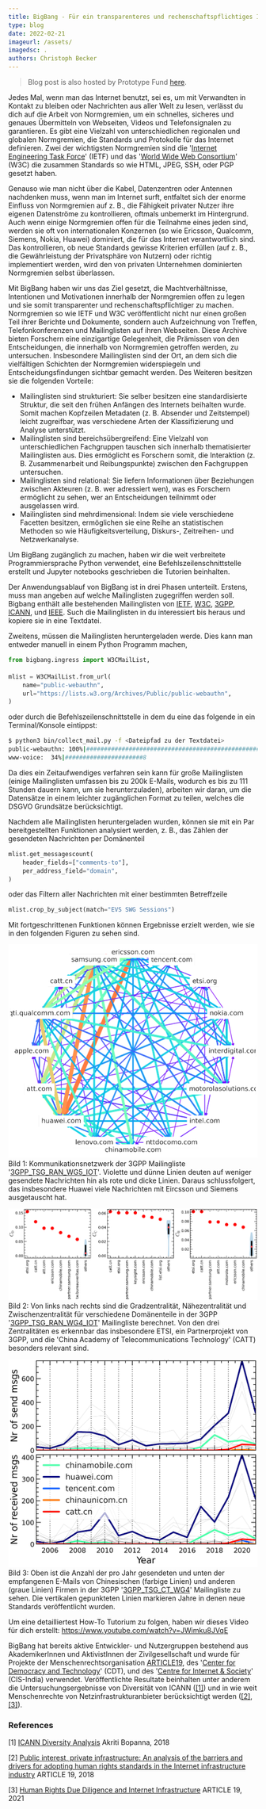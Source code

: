 ```yaml
---
title: BigBang - Für ein transparenteres und rechenschaftspflichtiges Internet
type: blog
date: 2022-02-21
imageurl: /assets/
imagedsc: .
authors: Christoph Becker
---
```


> Blog post is also hosted by Prototype Fund [here](https://demoweek.prototypefund.de/projects/03-bigbang.html).

Jedes Mal, wenn man das Internet benutzt, sei es, um mit Verwandten in Kontakt zu bleiben oder Nachrichten aus aller Welt zu lesen, verlässt du dich auf die Arbeit von Normgremien, um ein schnelles, sicheres und genaues Übermitteln von Webseiten, Videos und Telefonsignalen zu garantieren. Es gibt eine Vielzahl von unterschiedlichen regionalen und globalen Normgremien, die Standards und Protokolle für das Internet definieren. Zwei der wichtigsten Normgremien sind die '[Internet Engineering Task Force](https://www.ietf.org/)' (IETF) und das '[World Wide Web Consortium](https://www.w3.org/)' (W3C) die zusammen Standards so wie HTML, JPEG, SSH, oder PGP gesetzt haben.

Genauso wie man nicht über die Kabel, Datenzentren oder Antennen nachdenken muss, wenn man im Internet surft, entfaltet sich der enorme Einfluss von Normgremien auf z. B., die Fähigkeit privater Nutzer ihre eigenen Datenströme zu kontrollieren, oftmals unbemerkt im Hintergrund. Auch wenn einige Normgremien offen für die Teilnahme eines jeden sind, werden sie oft von internationalen Konzernen (so wie Ericsson, Qualcomm, Siemens, Nokia, Huawei) dominiert, die für das Internet verantwortlich sind. Das kontrollieren, ob neue Standards gewisse Kriterien erfüllen (auf z. B., die Gewährleistung der Privatsphäre von Nutzern) oder richtig implementiert werden, wird den von privaten Unternehmen dominierten Normgremien selbst überlassen.

Mit BigBang haben wir uns das Ziel gesetzt, die Machtverhältnisse, Intentionen und Motivationen innerhalb der Normgremien offen zu legen und sie somit transparenter und rechenschaftspflichtiger zu machen. Normgremien so wie IETF und W3C veröffentlicht nicht nur einen großen Teil ihrer Berichte und Dokumente, sondern auch Aufzeichnung von Treffen, Telefonkonferenzen und Mailinglisten auf ihren Webseiten. Diese Archive bieten Forschern eine einzigartige Gelegenheit, die Prämissen von den Entscheidungen, die innerhalb von Normgremien getroffen werden, zu untersuchen. Insbesondere Mailinglisten sind der Ort, an dem sich die vielfältigen Schichten der Normgremien widerspiegeln und Entscheidungsfindungen sichtbar gemacht werden. Des Weiteren besitzen sie die folgenden Vorteile:
- Mailinglisten sind strukturiert: Sie selber besitzen eine standardisierte Struktur, die seit den frühen Anfängen des Internets beihalten wurde. Somit machen Kopfzeilen Metadaten (z. B. Absender und Zeitstempel) leicht zugreifbar, was verschiedene Arten der Klassifizierung und Analyse unterstützt.
- Mailinglisten sind bereichsübergreifend: Eine Vielzahl von unterschiedlichen Fachgruppen tauschen sich innerhalb thematisierter Mailinglisten aus. Dies ermöglicht es Forschern somit, die Interaktion (z. B. Zusammenarbeit und Reibungspunkte) zwischen den Fachgruppen untersuchen.
- Mailinglisten sind relational: Sie liefern Informationen über Beziehungen zwischen Akteuren (z. B. wer adressiert wen), was es Forschern ermöglicht zu sehen, wer an Entscheidungen teilnimmt oder ausgelassen wird.
- Mailinglisten sind mehrdimensional: Indem sie viele verschiedene Facetten besitzen, ermöglichen sie eine Reihe an statistischen Methoden so wie Häufigkeitsverteilung, Diskurs-, Zeitreihen- und Netzwerkanalyse.

Um BigBang zugänglich zu machen, haben wir die weit verbreitete Programmiersprache Python verwendet, eine Befehlszeilenschnittstelle erstellt und Jupyter notebooks geschrieben die Tutorien beinhalten.

Der Anwendungsablauf von BigBang ist in drei Phasen unterteilt. Erstens, muss man angeben auf welche Mailinglisten zugegriffen werden soll. Bigbang enthält alle bestehenden Mailinglisten von [IETF](https://github.com/datactive/bigbang/blob/main/examples/url_collections/mm.ietf.org.txt), [W3C](https://github.com/datactive/bigbang/blob/main/examples/url_collections/W3C.txt), [3GPP](https://github.com/datactive/bigbang/blob/main/examples/url_collections/listserv.3GPP.txt), [ICANN](https://github.com/datactive/bigbang/blob/main/examples/url_collections/mm.icann.org.txt), und [IEEE](https://github.com/datactive/bigbang/blob/main/examples/url_collections/listserv.IEEE.txt). Such die Mailinglisten in du interessiert bis heraus und kopiere sie in eine Textdatei.

Zweitens, müssen die Mailinglisten heruntergeladen werde. Dies kann man entweder manuell in einem Python Programm machen,
```python
from bigbang.ingress import W3CMailList,

mlist = W3CMailList.from_url(
    name="public-webauthn",
    url="https://lists.w3.org/Archives/Public/public-webauthn",
)
```
oder durch die Befehlszeilenschnittstelle in dem du eine das folgende in ein Terminal/Konsole eintippst:
```bash
$ python3 bin/collect_mail.py -f <Dateipfad zu der Textdatei>
public-webauthn: 100%|#######################################################| 17956/17956 [7:58:47<00:00,  1.60s/it]
www-voice:  34%|######################8                                        | 1408/4128 [38:24<1:16:19,  1.68s/it]
```
Da dies ein Zeitaufwendiges verfahren sein kann für große Mailinglisten (einige Mailinglisten umfassen bis zu 200k E-Mails, wodurch es bis zu 111 Stunden dauern kann, um sie herunterzuladen), arbeiten wir daran, um die Datensätze in einem leichter zugänglichen Format zu teilen, welches die DSGVO Grundsätze berücksichtigt.

Nachdem alle Mailinglisten heruntergeladen wurden, können sie mit ein Par bereitgestellten Funktionen analysiert werden, z. B., das Zählen der gesendeten Nachrichten per Domänenteil
```python
mlist.get_messagescount(
    header_fields=["comments-to"],
    per_address_field="domain",
)
```
oder das Filtern aller Nachrichten mit einer bestimmten Betreffzeile
```python
mlist.crop_by_subject(match="EVS SWG Sessions")
```

Mit fortgeschrittenen Funktionen können Ergebnisse erzielt werden, wie sie in den folgenden Figuren zu sehen sind.

![Communication Network in 3GPP_TSG_RAN_WG5_IOT](/assets/internet_governance/bigbang_communication_network.png?raw=true)
Bild 1: Kommunikationsnetzwerk der 3GPP Mailingliste '[3GPP_TSG_RAN_WG5_IOT](https://list.etsi.org/scripts/wa.exe?A0=3GPP_TSG_RAN_WG5_IOT)'. Violette und dünne Linien deuten auf weniger gesendete Nachrichten hin als rote und dicke Linien. Daraus schlussfolgert, das insbesondere Huawei viele Nachrichten mit Eircsson und Siemens ausgetauscht hat.

![Network centralities in 3GPP_TSG_RAN_WG4_IOT](/assets/internet_governance/bigbang_centralities.png?raw=true)
Bild 2: Von links nach rechts sind die Gradzentralität, Nähezentralität und Zwischenzentralität für verschiedene Domänenteile in der 3GPP '[3GPP_TSG_RAN_WG4_IOT](https://list.etsi.org/scripts/wa.exe?A0=3GPP_TSG_RAN_WG4_IOT)' Mailingliste berechnet. Von den drei Zentralitäten es erkennbar das insbesondere ETSI, ein Partnerprojekt von 3GPP, und die 'China Academy of Telecommunications Technology' (CATT) besonders relevant sind.

![Number of send and received messages by Chinese companies in the 3GPP_TSG_CT_WG4](/assets/internet_governance/bigbang_msgs_send_received.png?raw=true)
Bild 3: Oben ist die Anzahl der pro Jahr gesendeten und unten der empfangenen E-Mails von Chinesischen (farbige Linien) und anderen (graue Linien) Firmen in der 3GPP '[3GPP_TSG_CT_WG4](https://list.etsi.org/scripts/wa.exe?A0=3GPP_TSG_CT_WG4)' Mailingliste zu sehen. Die vertikalen gepunkteten Linien markieren Jahre in denen neue Standards veröffentlicht wurden.


Um eine detailliertest How-To Tutorium zu folgen, haben wir dieses Video für dich erstellt: https://www.youtube.com/watch?v=JWimku8JVqE

BigBang hat bereits aktive Entwickler- und Nutzergruppen bestehend aus AkademikerInnen und AktivistInnen der Zivilgesellschaft und wurde für Projekte der Menschenrechtsorganisation [ARTICLE19](https://www.article19.org/), des '[Center for Democracy and Technology](https://cdt.org/)' (CDT), und des '[Centre for Internet & Society](https://cis-india.org/)' (CIS-India) verwendet. Veröffentlichte Resultate beinhalten unter anderem die Untersuchungsergebnisse von Diversität von ICANN ([[1]](#1)) und in wie weit Menschenrechte von Netzinfrastrukturanbieter berücksichtigt werden ([[2]](#2), [[3]](#3)).


### References
<a id="1">[1]</a>
[ICANN Diversity Analysis](https://cis-india.org/internet-governance/blog/icann-diversity-analysis)
Akriti Bopanna, 2018


<a id="2">[2]</a>
[Public interest, private infrastructure: An analysis of the barriers and drivers for adopting human rights standards in the Internet infrastructure industry](https://www.article19.org/wp-content/uploads/2018/06/HRIA-report-UNGP_5.6.pdf)
ARTICLE 19, 2018


<a id="3">[3]</a>
[Human Rights Due Diligence and Internet Infrastructure](https://www.article19.org/wp-content/uploads/2021/06/A19-and-DIHR-pilot-project-outcome-report_FINAL.pdf)
ARTICLE 19, 2021
